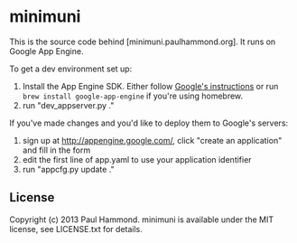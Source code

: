 # minimuni

This is the source code behind [minimuni.paulhammond.org]. It runs on
Google App Engine.

To get a dev environment set up:

 1. Install the App Engine SDK. Either follow [Google's instructions][install]
    or run `brew install google-app-engine` if you're using homebrew.
 2. run "dev_appserver.py ."

If you've made changes and you'd like to deploy them to Google's servers:

  1. sign up at http://appengine.google.com/, click "create an application"
     and fill in the form
  2. edit the first line of app.yaml to use your application identifier
  3. run "appcfg.py update ."

[minimuni]: http://minimuni.paulhammond.org
[install]: http://code.google.com/appengine/docs/gettingstarted/devenvironment.html

## License

Copyright (c) 2013 Paul Hammond. minimuni is available under the MIT license,
see LICENSE.txt for details.